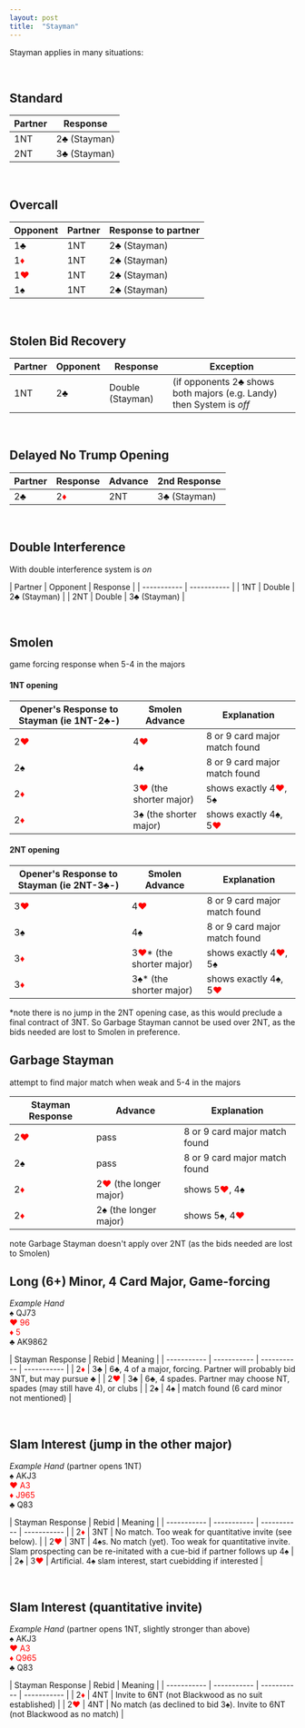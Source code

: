 ```yaml
---
layout: post
title:  "Stayman"
---
```


Stayman applies in many situations:

<br>

## Standard

| Partner | Response |
| ----------- | ----------- |
| 1NT | 2<font style='color:black;'>&clubs;</font> (Stayman) |
| 2NT | 3<font style='color:black;'>&clubs;</font> (Stayman)  |

<br>

## Overcall

| Opponent | Partner | Response to partner |
| ----------- | ----------- | ----------- |
| 1<span style='color:black;'>&clubs;</span> | 1NT | 2<font style='color:black;'>&clubs;</font> (Stayman) |
| 1<span style='color:red;'>&diams;</span> | 1NT | 2<font style='color:black;'>&clubs;</font> (Stayman) |
| 1<span style='color:red;'>&hearts;</span> | 1NT | 2<font style='color:black;'>&clubs;</font> (Stayman) |
| 1<span style='color:black;'>&spades;</span> | 1NT | 2<font style='color:black;'>&clubs;</font> (Stayman) |

<br>

## Stolen Bid Recovery

| Partner | Opponent | Response | Exception |
| ----------- | ----------- | ----------- | ----------- |
| 1NT | 2<font style='color:black;'>&clubs;</font> | Double (Stayman) | (if opponents 2<font style='color:black;'>&clubs;</font> shows both majors (e.g. Landy) then System is *off* |

<br>

## Delayed No Trump Opening

| Partner | Response | Advance | 2nd Response |
| ----------- | ----------- | ----------- | ----------- |
| 2<font style='color:black;'>&clubs;</font> | 2<font style='color:red;'>&diams;</font> | 2NT | 3<font style='color:black;'>&clubs;</font> (Stayman) |

<br>

## Double Interference

With double interference system is _on_

| Partner | Opponent | Response |
| ----------- | ----------- |
| 1NT | Double | 2<font style='color:black;'>&clubs;</font> (Stayman) |
| 2NT |  Double | 3<font style='color:black;'>&clubs;</font> (Stayman) |

<br>

## Smolen

game forcing response when 5-4 in the majors

#### 1NT opening

| Opener's Response to Stayman (ie 1NT-2<font style='color:black;'>&clubs;</font>-) | Smolen Advance | Explanation |
| ----------- | ----------- | ----------- |
| 2<font style='color:red;'>&hearts;</font> | 4<font style='color:red;'>&hearts;</font> | 8 or 9 card major match found |
| 2<font style='color:black;'>&spades;</font> | 4<font style='color:black;'>&spades;</font> | 8 or 9 card major match found |
| 2<font style='color:red;'>&diams;</font> | 3<font style='color:red;'>&hearts;</font> (the shorter major) | shows exactly 4<font style='color:red;'>&hearts;</font>, 5<font style='color:black;'>&spades;</font>  |
| 2<font style='color:red;'>&diams;</font> | 3<font style='color:black;'>&spades;</font> (the shorter major) | shows exactly 4<font style='color:black;'>&spades;</font>, 5<font style='color:red;'>&hearts;</font> |

#### 2NT opening

| Opener's Response to Stayman (ie 2NT-3<font style='color:black;'>&clubs;</font>-) | Smolen Advance | Explanation |
| ----------- | ----------- | ----------- |
| 3<font style='color:red;'>&hearts;</font> | 4<font style='color:red;'>&hearts;</font> | 8 or 9 card major match found |
| 3<font style='color:black;'>&spades;</font> | 4<font style='color:black;'>&spades;</font> | 8 or 9 card major match found |
| 3<font style='color:red;'>&diams;</font> | 3<font style='color:red;'>&hearts;</font>* (the shorter major) | shows exactly 4<font style='color:red;'>&hearts;</font>, 5<font style='color:black;'>&spades;</font>  |
| 3<font style='color:red;'>&diams;</font> | 3<font style='color:black;'>&spades;</font>* (the shorter major) | shows exactly 4<font style='color:black;'>&spades;</font>, 5<font style='color:red;'>&hearts;</font> |

*note there is no jump in the 2NT opening case, as this would preclude a final contract of 3NT. So Garbage Stayman cannot be used over 2NT, as the bids needed are lost to Smolen in preference.

## Garbage Stayman

attempt to find major match when weak and 5-4 in the majors

| Stayman Response | Advance | Explanation |
| ----------- | ----------- | ----------- |
| 2<font style='color:red;'>&hearts;</font> | pass | 8 or 9 card major match found |
| 2<font style='color:black;'>&spades;</font> | pass | 8 or 9 card major match found |
| 2<font style='color:red;'>&diams;</font> | 2<font style='color:red;'>&hearts;</font> (the longer major) | shows 5<font style='color:red;'>&hearts;</font>, 4<font style='color:black;'>&spades;</font>  |
| 2<font style='color:red;'>&diams;</font> | 2<font style='color:black;'>&spades;</font> (the longer major) | shows 5<font style='color:black;'>&spades;</font>, 4<font style='color:red;'>&hearts;</font> |

note Garbage Stayman doesn't apply over 2NT (as the bids needed are lost to Smolen)
<br>

## Long (6+) Minor, 4 Card Major, Game-forcing 

_Example Hand_  
&spades; QJ73  
<span style='color:red'>&hearts; 96</span><br>
<span style='color:red;'>&diams; 5</span><br>
♣ AK9862

| Stayman Response | Rebid | Meaning |
| ----------- | ----------- | ----------- | ----------- |
| 2<span style='color:red;'>&diams;</span> | 3&clubs; | 6&clubs;, 4 of a major, forcing. Partner will probably bid 3NT, but may pursue &clubs; |
| 2<span style='color:red;'>&hearts;</span> | 3&clubs; | 6&clubs;, 4 spades. Partner may choose NT, spades (may still have 4), or clubs |
| 2&spades; | 4&spades;  | match found (6 card minor not mentioned) |

<br>

## Slam Interest (jump in the other major)

_Example Hand_ (partner opens 1NT)<br>
&spades; AKJ3  
<span style='color:red'>&hearts; A3</span><br>
<span style='color:red;'>&diams; J965</span><br>
♣ Q83

| Stayman Response | Rebid | Meaning |
| ----------- | ----------- | ----------- | ----------- |
| 2<span style='color:red;'>&diams;</span> | 3NT | No match. Too weak for quantitative invite (see below).  |
| 2<span style='color:red;'>&hearts;</span> | 3NT | 4&spades;s. No match (yet). Too weak for quantitative invite. Slam prospecting can be re-initated with a cue-bid if partner follows up 4&spades;  |
| 2&spades; | 3<span style='color:red;'>&hearts;</span> | Artificial. 4&spades; slam interest, start cuebidding if interested |

<br>

## Slam Interest (quantitative invite)

_Example Hand_ (partner opens 1NT, slightly stronger than above)<br>
&spades; AKJ3  
<span style='color:red'>&hearts; A3</span><br>
<span style='color:red;'>&diams; Q965</span><br>
♣ Q83

| Stayman Response | Rebid | Meaning |
| ----------- | ----------- | ----------- | ----------- |
| 2<span style='color:red;'>&diams;</span> | 4NT | Invite to 6NT (not Blackwood as no suit established) |
| 2<span style='color:red;'>&hearts;</span> | 4NT | No match (as declined to bid 3&spades;). Invite to 6NT (not Blackwood as no match)  |